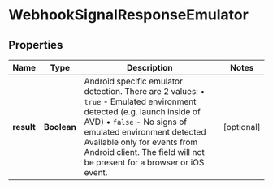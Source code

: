 

# WebhookSignalResponseEmulator


## Properties

| Name | Type | Description | Notes |
|------------ | ------------- | ------------- | -------------|
|**result** | **Boolean** | Android specific emulator detection. There are 2 values: • `true` - Emulated environment detected (e.g. launch inside of AVD) • `false` - No signs of emulated environment detected Available only for events from Android client. The field will not be present for a browser or iOS event.  |  [optional] |



